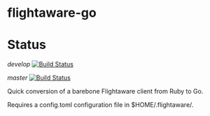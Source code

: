 # flightaware-go

# Status

*develop*
[![Build Status](https://travis-ci.org/keltia/flightaware-go.svg?branch=develop)](http://travis-ci.org/keltia/flightaware-go/tree/develop)

*master*
[![Build Status](https://travis-ci.org/keltia/flightaware-go.svg?branch=master)](http://travis-ci.org/keltia/flightaware-go)

Quick conversion of a barebone Flightaware client from Ruby to Go.

Requires a config.toml configuration file in $HOME/.flightaware/.

